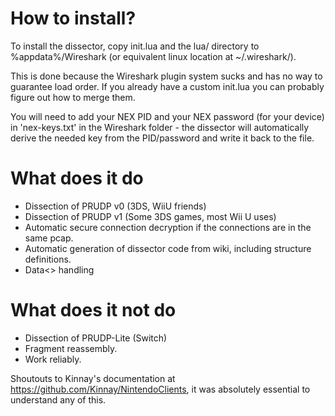 # How to install?
To install the dissector, copy init.lua and the lua/ directory to %appdata%/Wireshark (or equivalent linux location at ~/.wireshark/).

This is done because the Wireshark plugin system sucks and has no way to guarantee load order.
If you already have a custom init.lua you can probably figure out how to merge them.

You will need to add your NEX PID and your NEX password (for your device) in 'nex-keys.txt' in the Wireshark folder - the dissector will automatically derive the needed key from the PID/password and write it back to the file. 

# What does it do
* Dissection of PRUDP v0 (3DS, WiiU friends)
* Dissection of PRUDP v1 (Some 3DS games, most Wii U uses)
* Automatic secure connection decryption if the connections are in the same pcap.
* Automatic generation of dissector code from wiki, including structure definitions.
* Data<> handling

# What does it not do
* Dissection of PRUDP-Lite (Switch)
* Fragment reassembly.
* Work reliably.

Shoutouts to Kinnay's documentation at https://github.com/Kinnay/NintendoClients, it was absolutely essential to understand any of this.
